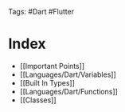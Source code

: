 Tags: #Dart #Flutter

# Index
- [[Important Points]]
- [[Languages/Dart/Variables]]
- [[Built In Types]]
- [[Languages/Dart/Functions]]
- [[Classes]]
